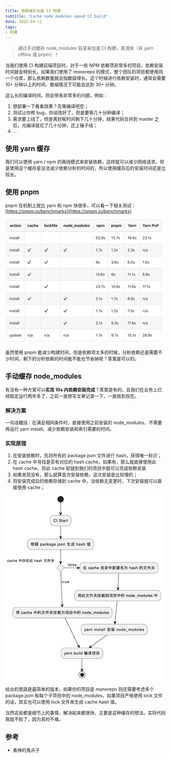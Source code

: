 ```yaml
---
title: 依赖缓存加速 CI 构建
subtitle: "Cache node_modules speed CI build"
date: 2022-04-11
tags:
- 构建
---
```


> 通过手动缓存 node_modules 目录来加速 CI 构建，真滴快（非 yarn offline 或 pnpm）！

<!--more-->


当我们使用 CI 构建前端项目时，对于一些 NPM 依赖项非常多的项目，依赖安装时间就会特别长。如果我们使用了 monorepo 的模式，整个团队的项目都使用同一个仓库，那么依赖数量就会指数级增长。这个时候进行依赖安装时，通常会需要 10+ 分钟以上的时间，极端情况下可能会达到 30+ 分钟。

这么长的编译时间，则会带来非常多的问题，例如：

1. 想部署一下看看效果？先等编译吧您；
2. 测试让你修 bug，你说改好了，但是要等几十分钟编译；
3. 需求要上线了，但是离封板时间剩下几十分钟，结果代码合并到 master 之后，光编译就花了几十分钟，还上锤子线；
4. ...

## 使用 yarn 缓存

我们可以使用 yarn / npm 的离线模式来安装依赖，这样就可以减少网络请求。但是使用这个缓存是没法减少依赖分析的时间的，所以使用缓存后的安装时间还是比较长。

## 使用 pnpm

pnpm 在机制上就比 yarn 和 npm 快很多，可以看一下相关测试：[https://pnpm.io/benchmarks](https://pnpm.io/benchmarks)

<img src="/asset/img/2022/cache-nodemodules-speed-ci-build/time.png" alt="time" width="500">

虽然使用 pnpm 能减少构建时间，但是依赖项太多的时候，分析依赖还是需要不少时间，剩下的分析依赖的时间能不能也节省掉呢？答案是可以的。

## 手动缓存 node_modules

有没有一种方案可以**实现 10s 内依赖安装完成**？答案是有的，且我们在业务上已经稳定运行两年多了，之前一直想写文章记录一下，一直拖到现在。

### 解决方案

一句话概括：在满足相同条件时，直接使用之前安装的 node_modules，不需要再运行 yarn install，减少依赖安装和索引需要的时间。

### 实现原理

1. 在安装依赖时，先将所有的 package.json 文件进行 hash，获得唯一标识；
2. 在 cache 中寻找是否有对应的 hash cache，如果有，那么就直接使用此 hash cache，将此 cache 软链到我们的项目中就可以完成依赖安装
3. 如果发现没有，那么就算首次安装依赖，这次安装是比较慢的；
4. 将安装完成后的依赖存储到 cache 中，当依赖无变更时，下次安装就可以直接使用 cache；

<img src="/asset/img/2022/cache-nodemodules-speed-ci-build/流程图.jpg" width="500px" alt="流程图">

给出的思路是最简单的版本，如果你的项目是 monorepo 则还需要考虑多个 package.json 和每个子项目中的 node_modules，如果项目严格使用 lock 文件的话，其实也可以使用 lock 文件来生成 cache hash 值。

当然这些都是细节上的事情，解决起来都很快，主要是这种缓存的想法。实际代码我就不贴了，因为真的不难。

## 参考

- 勇神的鬼点子
